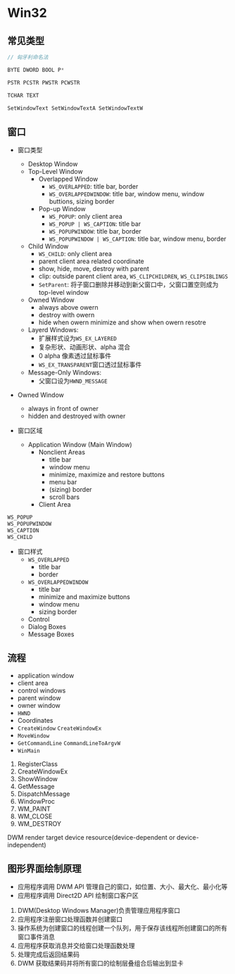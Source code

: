 # Win32

## 常见类型

```cpp
// 匈牙利命名法

BYTE DWORD BOOL P*

PSTR PCSTR PWSTR PCWSTR

TCHAR TEXT

SetWindowText SetWindowTextA SetWindowTextW
```

## 窗口

- 窗口类型

  - Desktop Window
  - Top-Level Window
    - Overlapped Window
      - `WS_OVERLAPPED`: title bar, border
      - `WS_OVERLAPPEDWINDOW`: title bar, window menu, window buttions, sizing border
    - Pop-up Window
      - `WS_POPUP`: only client area
      - `WS_POPUP | WS_CAPTION`: title bar
      - `WS_POPUPWINDOW`: title bar, border
      - `WS_POPUPWINDOW | WS_CAPTION`: title bar, window menu, border
  - Child Window
    - `WS_CHILD`: only client area
    - parent client area related coordinate
    - show, hide, move, destroy with parent
    - clip: outside parent client area, `WS_CLIPCHILDREN`, `WS_CLIPSIBLINGS`
    - `SetParent`: 将子窗口删除并移动到新父窗口中，父窗口置空则成为 top-level window
  - Owned Window
    - always above owern
    - destroy with owern
    - hide when owern minimize and show when owern resotre
  - Layerd Windows:
    - 扩展样式设为`WS_EX_LAYERED`
    - 复杂形状、动画形状、alpha 混合
    - 0 alpha 像素透过鼠标事件
    - `WS_EX_TRANSPARENT`窗口透过鼠标事件
  - Message-Only Windows:
    - 父窗口设为`HWND_MESSAGE`

- Owned Window

  - always in front of owner
  - hidden and destroyed with owner

- 窗口区域

  - Application Window (Main Window)
    - Nonclient Areas
      - title bar
      - window menu
      - minimize, maximize and restore buttons
      - menu bar
      - (sizing) border
      - scroll bars
    - Client Area

```cpp
WS_POPUP
WS_POPUPWINDOW
WS_CAPTION
WS_CHILD
```

- 窗口样式
  - `WS_OVERLAPPED`
    - title bar
    - border
  - `WS_OVERLAPPEDWINDOW`
    - title bar
    - minimize and maximize buttons
    - window menu
    - sizing border
  - Control
  - Dialog Boxes
  - Message Boxes

## 流程

- application window
- client area
- control windows
- parent window
- owner window
- `HWND`
- Coordinates
- `CreateWindow` `CreateWindowEx`
- `MoveWindow`
- `GetCommandLine` `CommandLineToArgvW`
- `WinMain`

1. RegisterClass
2. CreateWindowEx
3. ShowWindow
4. GetMessage
5. DispatchMessage
6. WindowProc
7. WM_PAINT
8. WM_CLOSE
9. WM_DESTROY

DWM
render target
device
resource(device-dependent or device-independent)

## 图形界面绘制原理

- 应用程序调用 DWM API 管理自己的窗口，如位置、大小、最大化、最小化等
- 应用程序调用 Direct2D API 绘制窗口客户区

1. DWM(Desktop Windows Manager)负责管理应用程序窗口
2. 应用程序注册窗口处理函数并创建窗口
3. 操作系统为创建窗口的线程创建一个队列，用于保存该线程所创建窗口的所有窗口事件消息
4. 应用程序获取消息并交给窗口处理函数处理
5. 处理完成后返回结果码
6. DWM 获取结果码并将所有窗口的绘制层叠组合后输出到显卡
